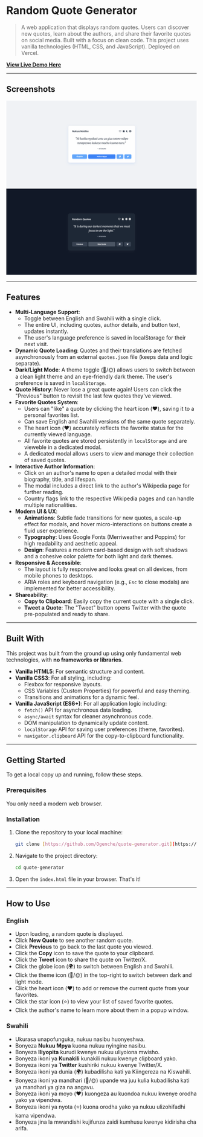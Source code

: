# Random Quote Generator

> A web application that displays random quotes. Users can discover new quotes, learn about the authors, and share their favorite quotes on social media. Built with a focus on clean code. This project uses vanilla technologies (HTML, CSS, and JavaScript). Deployed on Vercel.

**[View Live Demo Here](https://quote-generator-orpin-two.vercel.app)**

---

## Screenshots

![Light Mode Screenshot](./assets/light-mode.png)
![Dark Mode Screenshot](./assets/dark-mode.png)

---

## Features

- **Multi-Language Support**:
  - Toggle between English and Swahili with a single click.
  - The entire UI, including quotes, author details, and button text, updates instantly.
  - The user's language preference is saved in localStorage for their next visit.
- **Dynamic Quote Loading**: Quotes and their translations are fetched asynchronously from an external `quotes.json` file (keeps data and logic separate).
- **Dark/Light Mode**: A theme toggle (🌙/🌞) allows users to switch between a clean light theme and an eye-friendly dark theme. The user's preference is saved in `localStorage`.
- **Quote History**: Never lose a great quote again! Users can click the "Previous" button to revisit the last few quotes they've viewed.
- **Favorite Quotes System**:
  - Users can "like" a quote by clicking the heart icon (♥️), saving it to a personal favorites list.
  - Can save English and Swahili versions of the same quote separately.
  - The heart icon (♥️) accurately reflects the favorite status for the currently viewed language.
  - All favorite quotes are stored persistently in `localStorage` and are vieweble in a dedicated modal.
  - A dedicated modal allows users to view and manage their collection of saved quotes.
- **Interactive Author Information**:
  - Click on an author's name to open a detailed modal with their biography, title, and lifespan.
  - The modal includes a direct link to the author's Wikipedia page for further reading.
  - Country flags link to the respective Wikipedia pages and can handle multiple nationalities.
- **Modern UI & UX**:
  - **Animations**: Subtle fade transitions for new quotes, a scale-up effect for modals, and hover micro-interactions on buttons create a fluid user experience.
  - **Typography**: Uses Google Fonts (Merriweather and Poppins) for high readability and aesthetic appeal.
  - **Design**: Features a modern card-based design with soft shadows and a cohesive color palette for both light and dark themes.
- **Responsive & Accessible**:
  - The layout is fully responsive and looks great on all devices, from mobile phones to desktops.
  - ARIA roles and keyboard navigation (e.g., `Esc` to close modals) are implemented for better accessibility.
- **Shareability**:
  - **Copy to Clipboard**: Easily copy the current quote with a single click.
  - **Tweet a Quote**: The "Tweet" button opens Twitter with the quote pre-populated and ready to share.

---

## Built With

This project was built from the ground up using only fundamental web technologies, with **no frameworks or libraries**.

- **Vanilla HTML5**: For semantic structure and content.
- **Vanilla CSS3**: For all styling, including:
  - Flexbox for responsive layouts.
  - CSS Variables (Custom Properties) for powerful and easy theming.
  - Transitions and animations for a dynamic feel.
- **Vanilla JavaScript (ES6+)**: For all application logic including:
  - `fetch()` API for asynchronous data loading.
  - `async/await` syntax for cleaner asynchronous code.
  - DOM manipulation to dynamically update content.
  - `localStorage` API for saving user preferences (theme, favorites).
  - `navigator.clipboard` API for the copy-to-clipboard functionality.

---

## Getting Started

To get a local copy up and running, follow these steps.

### Prerequisites

You only need a modern web browser.

### Installation

1.  Clone the repository to your local machine:
    ```bash
    git clone [https://github.com/Ogenche/quote-generator.git](https://github.com/Ogenche/quote-generator.git)
    ```
2.  Navigate to the project directory:
    ```bash
    cd quote-generator
    ```
3.  Open the `index.html` file in your browser. That's it!

---

## How to Use

### English

- Upon loading, a random quote is displayed.
- Click **New Quote** to see another random quote.
- Click **Previous** to go back to the last quote you viewed.
- Click the **Copy** icon to save the quote to your clipboard.
- Click the **Tweet** icon to share the quote on Twitter/X.
- Click the globe icon (🌍) to switch between English and Swahili.
- Click the theme icon (🌙/🌞) in the top-right to switch between dark and light mode.
- Click the heart icon (♥️) to add or remove the current quote from your favorites.
- Click the star icon (⭐) to view your list of saved favorite quotes.
- Click the author's name to learn more about them in a popup window.

### Swahili

- Ukurasa unapofunguka, nukuu nasibu huonyeshwa.
- Bonyeza **Nukuu Mpya** kuona nukuu nyingine nasibu.
- Bonyeza **Iliyopita** kurudi kwenye nukuu uliyoiona mwisho.
- Bonyeza ikoni ya **Kunakili** kunakili nukuu kwenye clipboard yako.
- Bonyeza ikoni ya **Twitter** kushiriki nukuu kwenye Twitter/X.
- Bonyeza ikoni ya dunia (🌍) kubadilisha kati ya Kiingereza na Kiswahili.
- Bonyeza ikoni ya mandhari (🌙/🌞) upande wa juu kulia kubadilisha kati ya mandhari ya giza na angavu.
- Bonyeza ikoni ya moyo (♥️) kuongeza au kuondoa nukuu kwenye orodha yako ya vipendwa.
- Bonyeza ikoni ya nyota (⭐) kuona orodha yako ya nukuu ulizohifadhi kama vipendwa.
- Bonyeza jina la mwandishi kujifunza zaidi kumhusu kwenye kidirisha cha arifa.
